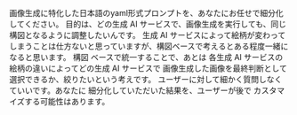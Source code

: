 画像生成に特化した日本語のyaml形式プロンプトを、あなたにお任せで細分化してください。
目的は、どの生成 AI サービスで、画像生成を実行しても、同じ構図となるように調整したいんです。
生成 AI サービスによって絵柄が変わってしまうことは仕方ないと思っていますが、構図ベースで考えるとある程度一緒になると思います。
構図 ベースで統一することで、あとは 各生成 AI サービスの絵柄の違いによってどの生成 AI サービスで 画像生成した画像を最終判断として選択できるか、絞りたいという考えです。
ユーザーに対して細かく質問しなくていいです。あなたに 細分化していただいた結果を、ユーザーが後で カスタマイズする可能性はあります。


````


````


